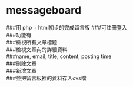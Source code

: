 # messageboard
###用 php + html初步的完成留言版 
###可註冊登入  
###功能有  
###檢視所有文章標題  
###檢視文章內的詳細資料  
###name, email, title, content, posting time  
###刪除文章  
###新增文章  
###並把留言板裡的資料存入cvs檔  
